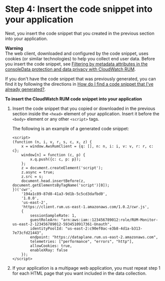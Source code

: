 # Step 4: Insert the code snippet into your application<a name="CloudWatch-RUM-get-started-insert-code-snippet"></a>

Next, you insert the code snippet that you created in the previous section into your application\.

**Warning**  
The web client, downloaded and configured by the code snippet, uses cookies \(or similar technologies\) to help you collect end user data\. Before you insert the code snippet, see [Filtering by metadata attributes in the consoleData protection and data privacy with CloudWatch RUM](CloudWatch-RUM-privacy.md)\.

If you don't have the code snippet that was previously generated, you can find it by following the directions in [How do I find a code snippet that I've already generated?](CloudWatch-RUM-find-code-snippet.md)\.

**To insert the CloudWatch RUM code snippet into your application**

1. Insert the code snippet that you copied or downloaded in the previous section inside the `<head>` element of your application\. Insert it before the `<body>` element or any other `<script>` tags\.

   The following is an example of a generated code snippet:

   ```
   <script>
   (function (n, i, v, r, s, c, x, z) {
       x = window.AwsRumClient = {q: [], n: n, i: i, v: v, r: r, c: c};
       window[n] = function (c, p) {
           x.q.push({c: c, p: p});
       };
       z = document.createElement('script');
       z.async = true;
       z.src = s;
       document.head.insertBefore(z, document.getElementsByTagName('script')[0]);
   })('cwr',
       '194a1c89-87d8-41a3-9d1b-5c5cd3dafbd0',
       '1.0.0',
       'us-east-2',
       'https://client.rum.us-east-1.amazonaws.com/1.0.2/cwr.js',
       {
           sessionSampleRate: 1,
           guestRoleArn: "arn:aws:iam::123456789012:role/RUM-Monitor-us-east-2-123456789012-5934510917361-Unauth",
           identityPoolId: "us-east-2:c90ef0ac-e3b8-4d1a-b313-7e73cfd21443",
           endpoint: "https://dataplane.rum.us-east-2.amazonaws.com",
           telemetries: ["performance", "errors", "http"],
           allowCookies: true,
           enableXRay: false
       });
   </script>
   ```

1. If your application is a multipage web application, you must repeat step 1 for each HTML page that you want included in the data collection\.
